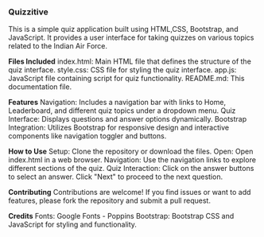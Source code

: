 <H3>Quizzitive</H3> 

This is a simple quiz application built using HTML,CSS, Bootstrap, and JavaScript. It provides a user interface for taking quizzes on various topics related to the Indian Air Force.

<B>Files Included</B>
index.html: Main HTML file that defines the structure of the quiz interface.
style.css: CSS file for styling the quiz interface.
app.js: JavaScript file containing script for quiz functionality.
README.md: This documentation file.


<B>Features</B>
Navigation: Includes a navigation bar with links to Home, Leaderboard, and different quiz topics under a dropdown menu.
Quiz Interface: Displays questions and answer options dynamically.
Bootstrap Integration: Utilizes Bootstrap for responsive design and interactive components like navigation toggler and buttons.


<B>How to Use</B>
Setup: Clone the repository or download the files.
Open: Open index.html in a web browser.
Navigation: Use the navigation links to explore different sections of the quiz.
Quiz Interaction: Click on the answer buttons to select an answer. Click "Next" to proceed to the next question.

<B>Contributing</B>
Contributions are welcome! If you find issues or want to add features, please fork the repository and submit a pull request.

<B>Credits</B>
Fonts: Google Fonts - Poppins
Bootstrap: Bootstrap CSS and JavaScript for styling and functionality.
